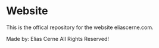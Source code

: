 # Website
This is the offical repository for the website eliascerne.com.

Made by: Elias Cerne
All Rights Reserved!